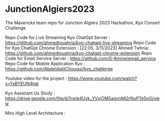 # JunctionAlgiers2023
The Mavericks team repo for Junction Algiers 2023 Hackathon, Kyo Conseil Challenge



Repo Code for Live Streaming Kyo ChatGpt Server : https://github.com/ahmedtouahria/kyo-chatgpt-live-streaming
Repo Code for Kyo ChatGpt Chrome Extension : [22:05, 3/11/2023] Ahmed Twhria: https://github.com/ahmedtouahria/kyo-chatgpt-chrome-extension
Repo Code for Email Service Server : https://github.com/S-Amine/email_service
Repo Code for Mobile Application Kyo : https://github.com/AbdeldjalilChougui/kyo_challenge

Youtube video for the project : https://www.youtube.com/watch?v=YsBYEUN4tok

Kyo Assistant Ux Study : https://drive.google.com/file/d/1rsnk4Uyk_YVxjOM5agvnMl2rNuPTe5nO/view

Miro High Level Architecture : 
